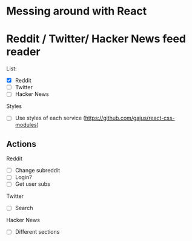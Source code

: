 # Messing around with React
# Reddit / Twitter/ Hacker News feed reader

List:

- [x] Reddit
- [ ] Twitter
- [ ] Hacker News

Styles

- [ ] Use styles of each service (https://github.com/gajus/react-css-modules)


## Actions

Reddit
 - [ ] Change subreddit
 - [ ] Login?
 - [ ] Get user subs

Twitter
 - [ ] Search
 
Hacker News
 - [ ] Different sections
